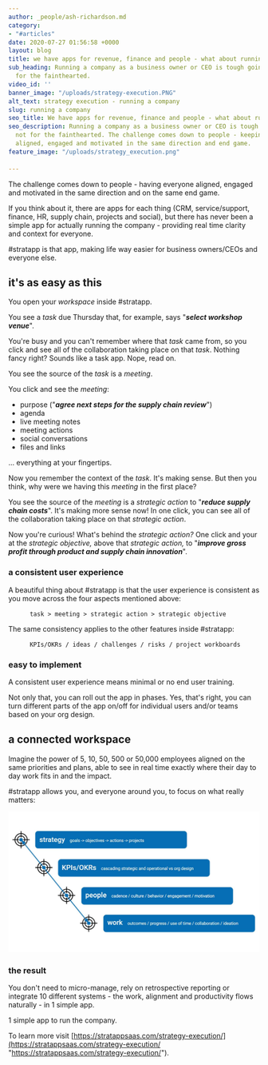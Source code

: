 ```yaml
---
author: _people/ash-richardson.md
category:
- "#articles"
date: 2020-07-27 01:56:58 +0000
layout: blog
title: we have apps for revenue, finance and people - what about running the company?
sub_heading: Running a company as a business owner or CEO is tough going, it's not
  for the fainthearted.
video_id: ''
banner_image: "/uploads/strategy-execution.PNG"
alt_text: strategy execution - running a company
slug: running a company
seo_title: We have apps for revenue, finance and people - what about running the company?
seo_description: Running a company as a business owner or CEO is tough going, it's
  not for the fainthearted. The challenge comes down to people - keeping everyone
  aligned, engaged and motivated in the same direction and end game.
feature_image: "/uploads/strategy_execution.png"

---
```

The challenge comes down to people - having everyone aligned, engaged and motivated in the same direction and on the same end game.

If you think about it, there are apps for each thing (CRM, service/support, finance, HR, supply chain, projects and social), but there has never been a simple app for actually running the company - providing real time clarity and context for everyone.

\#stratapp is that app, making life way easier for business owners/CEOs and everyone else.

## it's as easy as this

You open your _workspace_ inside #stratapp.

You see a _task_ due Thursday that, for example, says "**_select workshop venue_**".

You're busy and you can't remember where that _task_ came from, so you click and see all of the collaboration taking place on that _task_.  Nothing fancy right?  Sounds like a task app.  Nope, read on.

You see the source of the _task_ is a _meeting_.

You click and see the _meeting_:

* purpose ("**_agree next steps for the supply chain review_**")
* agenda
* live meeting notes
* meeting actions
* social conversations
* files and links

... everything at your fingertips.

Now you remember the context of the _task_.  It's making sense.  But then you think, why were we having this _meeting_ in the first place?

You see the source of the _meeting_ is a _strategic action_ to "**_reduce supply chain costs_**".  It's making more sense now!  In one click, you can see all of the collaboration taking place on that _strategic action_.

Now you're curious!  What's behind the _strategic action?_  One click and your at the _strategic objective,_ above that _strategic action,_ to "**_improve gross profit through product and supply chain innovation_**".

### a consistent user experience

A beautiful thing about #stratapp is that the user experience is consistent as you move across the four aspects mentioned above: 

          task > meeting > strategic action > strategic objective  

The same consistency applies to the other features inside #stratapp: 

          KPIs/OKRs / ideas / challenges / risks / project workboards

### easy to implement

A consistent user experience means minimal or no end user training.  

Not only that, you can roll out the app in phases.  Yes, that's right, you can turn different parts of the app on/off for individual users and/or teams based on your org design.

## a connected workspace

Imagine the power of 5, 10, 50, 500 or 50,000 employees aligned on the same priorities and plans, able to see in real time exactly where their day to day work fits in and the impact.

\#stratapp allows you, and everyone around you, to focus on what really matters:

![](/uploads/connect.JPG)  

### the result

You don't need to micro-manage, rely on retrospective reporting or integrate 10 different systems - the work, alignment and productivity flows naturally - in 1 simple app.

1 simple app to run the company.

To learn more visit [https://stratappsaas.com/strategy-execution/](https://stratappsaas.com/strategy-execution/ "https://stratappsaas.com/strategy-execution/").

 